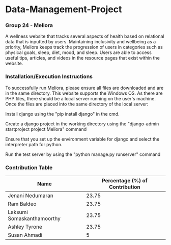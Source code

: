 # Data-Management-Project

### Group 24 - Meliora 
A wellness website that tracks several aspects of health based on relational data that is inputted by users. Maintaining inclusivity and wellbeing as a priority, Meliora keeps track the progression of users in categories such as physical goals, sleep, diet, mood, and sleep. Users are able to access useful tips, articles, and videos in the resource pages that exist within the website.

### Installation/Execution Instructions
To successfully run Meliora, please ensure all files are downloaded and are in the same directory. This website supports the Windows OS. As there are PHP files, there should be a local server running on the user's machine. Once the files are placed into the same directory of the local server:

Install django using the "pip install django" in the cmd.

Create a django project in the working directory using the "django-admin startproject project Meliora" command

Ensure that you set up the environment variable for django and select the interpreter path for python.

Run the test server by using the "python manage.py runserver" command
### Contribution Table

| **Name**                   | **Percentage (%) of Contribution** |
|----------------------------|------------------------------------|
| Jenani Nedumaran           | 23.75                              |
| Ram Baldeo                 | 23.75                              |
| Laksumi Somaskanthamoorthy | 23.75                              |
| Ashley Tyrone              | 23.75                              |
| Susan Ahmadi               | 5                                  |




